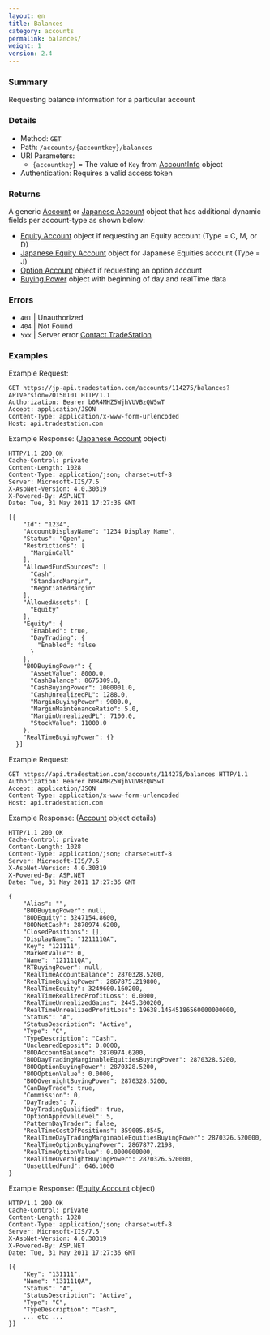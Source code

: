 ```yaml
---
layout: en
title: Balances
category: accounts
permalink: balances/
weight: 1
version: 2.4
---
```


### Summary

Requesting balance information for a particular account

### Details

* Method: `GET`
* Path: `/accounts/{accountkey}/balances`
* URI Parameters:  
  * `{accountkey}` = The value of `Key` from [AccountInfo](../../objects/account-info) object
* Authentication: Requires a valid access token

### Returns

A generic [Account](../../objects/account) or [Japanese Account](../../objects/jp-account) object that has additional dynamic fields per account-type as shown below: 


* [Equity Account](../../objects/equity-account) object if requesting an Equity account (Type = C, M, or D)
* [Japanese Equity Account](../../objects/jp-equity-account) object for Japanese Equities account (Type = J)
* [Option Account](../../objects/jp-option-account) object if requesting an option account 
* [Buying Power](../../objects/buying-power) object with beginning of day and realTime data 


### Errors

* `401` | Unauthorized
* `404` | Not Found
* `5xx` | Server error [Contact TradeStation](mailto:webapi@tradestation.com)

### Examples


Example Request:


    GET https://jp-api.tradestation.com/accounts/114275/balances?APIVersion=20150101 HTTP/1.1
    Authorization: Bearer b0R4MHZ5WjhVUVBzQW5wT
    Accept: application/JSON
    Content-Type: application/x-www-form-urlencoded
    Host: api.tradestation.com

Example Response: ([Japanese Account](../../objects/jp-account) object)

    HTTP/1.1 200 OK
    Cache-Control: private
    Content-Length: 1028
    Content-Type: application/json; charset=utf-8
    Server: Microsoft-IIS/7.5
    X-AspNet-Version: 4.0.30319
    X-Powered-By: ASP.NET
    Date: Tue, 31 May 2011 17:27:36 GMT

    [{
        "Id": "1234",
        "AccountDisplayName": "1234 Display Name",
        "Status": "Open",
        "Restrictions": [
          "MarginCall"
        ],
        "AllowedFundSources": [
          "Cash",
          "StandardMargin",
          "NegotiatedMargin"
        ],
        "AllowedAssets": [
          "Equity"
        ],
        "Equity": {
          "Enabled": true,
          "DayTrading": {
            "Enabled": false
          }
        },
        "BODBuyingPower": {
          "AssetValue": 8000.0,
          "CashBalance": 8675309.0,
          "CashBuyingPower": 1000001.0,
          "CashUnrealizedPL": 1288.0,
          "MarginBuyingPower": 9000.0,
          "MarginMaintenanceRatio": 5.0,
          "MarginUnrealizedPL": 7100.0,
          "StockValue": 11000.0
        },
        "RealTimeBuyingPower": {}
      }]




Example Request:


    GET https://api.tradestation.com/accounts/114275/balances HTTP/1.1
    Authorization: Bearer b0R4MHZ5WjhVUVBzQW5wT
    Accept: application/JSON
    Content-Type: application/x-www-form-urlencoded
    Host: api.tradestation.com

Example Response: ([Account](../../objects/account) object details)

    HTTP/1.1 200 OK
    Cache-Control: private
    Content-Length: 1028
    Content-Type: application/json; charset=utf-8
    Server: Microsoft-IIS/7.5
    X-AspNet-Version: 4.0.30319
    X-Powered-By: ASP.NET
    Date: Tue, 31 May 2011 17:27:36 GMT
    
    {
        "Alias": "",
        "BODBuyingPower": null, 
        "BODEquity": 3247154.8600,
        "BODNetCash": 2870974.6200,
        "ClosedPositions": [],
        "DisplayName": "121111QA",
        "Key": "121111",
        "MarketValue": 0,
        "Name": "121111QA",
        "RTBuyingPower": null,
        "RealTimeAccountBalance": 2870328.5200,
        "RealTimeBuyingPower": 2867875.219800,
        "RealTimeEquity": 3249600.160200,
        "RealTimeRealizedProfitLoss": 0.0000,
        "RealTimeUnrealizedGains": 2445.300200,
        "RealTimeUnrealizedProfitLoss": 19638.14545186560000000000,
        "Status": "A",
        "StatusDescription": "Active",
        "Type": "C",
        "TypeDescription": "Cash",
        "UnclearedDeposit": 0.0000,
        "BODAccountBalance": 2870974.6200,
        "BODDayTradingMarginableEquitiesBuyingPower": 2870328.5200,
        "BODOptionBuyingPower": 2870328.5200,
        "BODOptionValue": 0.0000,
        "BODOvernightBuyingPower": 2870328.5200,
        "CanDayTrade": true,
        "Commission": 0,
        "DayTrades": 7,
        "DayTradingQualified": true,
        "OptionApprovalLevel": 5,
        "PatternDayTrader": false,
        "RealTimeCostOfPositions": 359005.8545,
        "RealTimeDayTradingMarginableEquitiesBuyingPower": 2870326.520000,
        "RealTimeOptionBuyingPower": 2867877.2198,
        "RealTimeOptionValue": 0.0000000000,
        "RealTimeOvernightBuyingPower": 2870326.520000,
        "UnsettledFund": 646.1000
    }

Example Response: ([Equity Account](../../objects/equity-account) object)

    HTTP/1.1 200 OK
    Cache-Control: private
    Content-Length: 1028
    Content-Type: application/json; charset=utf-8
    Server: Microsoft-IIS/7.5
    X-AspNet-Version: 4.0.30319
    X-Powered-By: ASP.NET
    Date: Tue, 31 May 2011 17:27:36 GMT
    
    [{
        "Key": "131111",
        "Name": "131111QA",
        "Status": "A",
        "StatusDescription": "Active",
        "Type": "C",
        "TypeDescription": "Cash",
        ... etc ...
    }]






